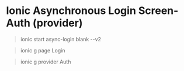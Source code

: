 # Ionic Asynchronous Login Screen- Auth (provider)

> ionic start async-login blank --v2

> ionic g page Login

> ionic g provider Auth

